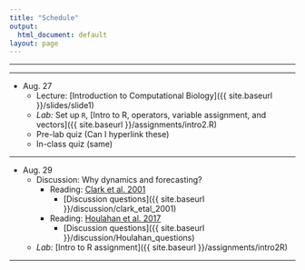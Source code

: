 ```yaml
---
title: "Schedule"
output:
  html_document: default
layout: page
---
```


***

***

* Aug. 27
    * Lecture: [Introduction to Computational Biology]({{ site.baseurl }}/slides/slide1)
    * *Lab:* Set up `R`, [Intro to R, operators, variable assignment, and vectors]({{ site.baseurl }}/assignments/intro2.R)
    * Pre-lab quiz (Can I hyperlink these)
    * In-class quiz (same)
***   

* Aug. 29
    * Discussion: Why dynamics and forecasting? 
        * Reading: [Clark et al. 2001](https://doi.org/10.1126/science.293.5530.657)
            * [Discussion questions]({{ site.baseurl }}/discussion/clark_etal_2001)
        * Reading: [Houlahan et al. 2017](https://onlinelibrary.wiley.com/doi/abs/10.1111/oik.03726)
            * [Discussion questions]({{ site.baseurl }}/discussion/Houlahan_questions)
    * *Lab:* [Intro to R assignment]({{ site.baseurl }}/assignments/intro2R)  
    
***      
